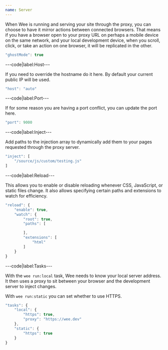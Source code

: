 ```yaml
---
name: Server
---
```


When Wee is running and serving your site through the proxy, you can choose to have it mirror actions between connected browsers. That means if you have a browser open to your proxy URL on perhaps a mobile device on the same network, and your local development device, when you scroll, click, or take an action on one browser, it will be replicated in the other.

```javascript
"ghostMode": true
```

---code|label:Host---

If you need to override the hostname do it here. By default your current public IP will be used.

```javascript
"host": "auto"
```

---code|label:Port---

If for some reason you are having a port conflict, you can update the port here.

```javascript
"port": 9000
```

---code|label:Inject---

Add paths to the injection array to dynamically add them to your pages requested through the proxy server.

```javascript
"inject": [
	"/source/js/custom/testing.js"
]
```

---code|label:Reload---

This allows you to enable or disable reloading whenever CSS, JavaScript, or static files change. It also allows  specifying certain paths and extensions to watch for efficiency.

```javascript
"reload": {
	"enable": true,
	"watch": {
		"root": true,
		"paths": [

		],
		"extensions": [
			"html"
		]
	}
}
```

---code|label:Tasks---

With the `wee run:local` task, Wee needs to know your local server address. It then uses a proxy to sit between your browser and the development server to inject changes.

With `wee run:static` you can set whether to use HTTPS.

```javascript
"tasks": {
	"local": {
		"https": true,
		"proxy": "https://wee.dev"
	},
	"static": {
		"https": true
	}
}
```